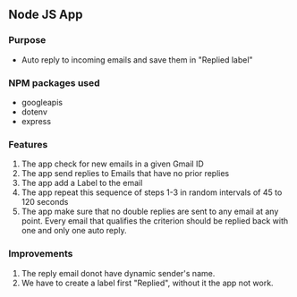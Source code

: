 
## Node JS App

### Purpose
- Auto reply to incoming emails and save them in "Replied label"

### NPM packages used
- googleapis
- dotenv
- express

### Features
1. The app check for new emails in a given Gmail ID
2. The app send replies to Emails that have no prior replies
3. The app add a Label to the email 
4. The app repeat this sequence of steps 1-3 in random intervals of 45 to 120 seconds
5. The app make sure that no double replies are sent to any email at any point. Every email that qualifies the criterion should be replied back with one and only one auto reply.

### Improvements
1. The reply email donot have dynamic sender's name.
2. We have to create a label first "Replied", without it the app not work.
